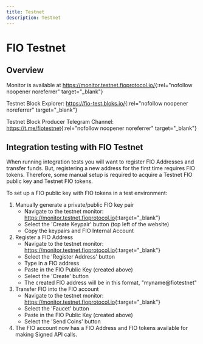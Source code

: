 ```yaml
---
title: Testnet
description: Testnet
---
```

# FIO Testnet
## Overview

Monitor is available at <https://monitor.testnet.fioprotocol.io/>{:rel="nofollow noopener noreferrer" target="_blank"}

Testnet Block Explorer: <https://fio-test.bloks.io/>{:rel="nofollow noopener noreferrer" target="_blank"}

Testnet Block Producer Telegram Channel: <https://t.me/fiotestnet>{:rel="nofollow noopener noreferrer" target="_blank"}

## Integration testing with FIO Testnet

When running integration tests you will want to register FIO Addresses and transfer funds. But, registering a new address for the first time requires FIO tokens. Therefore, some manual setup is required to acquire a Testnet FIO public key and Testnet FIO tokens. 

To set up a FIO public key with FIO tokens in a test environment:

1. Manually generate a private/public FIO key pair
   * Navigate to the testnet monitor: <https://monitor.testnet.fioprotocol.io>{:target="_blank"}
   * Select the 'Create Keypair' button (top left of the website)
   * Copy the keypairs and FIO Internal Account
2. Register a FIO Address
   * Navigate to the testnet monitor: <https://monitor.testnet.fioprotocol.io>{:target="_blank"}
   * Select the 'Register Address' button
   * Type in a FIO address
   * Paste in the FIO Public Key (created above)
   * Select the 'Create' button
   * The created FIO address will be in this format, "myname@fiotestnet"
3. Transfer FIO into the FIO account
   * Navigate to the testnet monitor: <https://monitor.testnet.fioprotocol.io>{:target="_blank"}
   * Select the 'Faucet' button
   * Paste in the FIO Public Key (created above)
   * Select the 'Send Coins' button
4. The FIO account now has a FIO Address and FIO tokens available for making Signed API calls.
